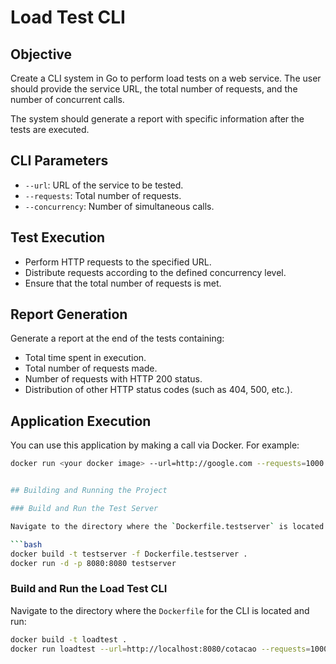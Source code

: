 
# Load Test CLI

## Objective

Create a CLI system in Go to perform load tests on a web service. The user should provide the service URL, the total number of requests, and the number of concurrent calls.

The system should generate a report with specific information after the tests are executed.

## CLI Parameters

- `--url`: URL of the service to be tested.
- `--requests`: Total number of requests.
- `--concurrency`: Number of simultaneous calls.

## Test Execution

- Perform HTTP requests to the specified URL.
- Distribute requests according to the defined concurrency level.
- Ensure that the total number of requests is met.

## Report Generation

Generate a report at the end of the tests containing:
- Total time spent in execution.
- Total number of requests made.
- Number of requests with HTTP 200 status.
- Distribution of other HTTP status codes (such as 404, 500, etc.).

## Application Execution

You can use this application by making a call via Docker. For example:
```bash
docker run <your docker image> --url=http://google.com --requests=1000 --concurrency=10


## Building and Running the Project

### Build and Run the Test Server

Navigate to the directory where the `Dockerfile.testserver` is located and run:

```bash
docker build -t testserver -f Dockerfile.testserver .
docker run -d -p 8080:8080 testserver
```

### Build and Run the Load Test CLI

Navigate to the directory where the `Dockerfile` for the CLI is located and run:

```bash
docker build -t loadtest .
docker run loadtest --url=http://localhost:8080/cotacao --requests=1000 --concurrency=10
```
```
